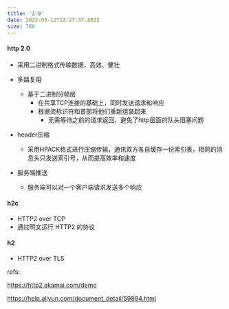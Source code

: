 ```yaml
---
title: '2.0'
date: 2022-05-12T12:27:37.882Z
size: 760
---
```

#### http 2.0

- 采用二进制格式传输数据，高效、健壮
- 多路复用
  - 基于二进制分帧层
    - 在共享TCP连接的基础上，同时发送请求和响应
    - 根据流标识符和首部将他们重新组装起来
      - 无需等待之前的请求返回，避免了http层面的队头阻塞问题
  
- header压缩
  - 采用HPACK格式进行压缩传输，通讯双方各自缓存一份索引表，相同的消息头只发送索引号，从而提高效率和速度

- 服务端推送
  - 服务端可以对一个客户端请求发送多个响应


#### h2c

- HTTP2 over TCP
- 通过明文运行 HTTP2 的协议

#### h2

- HTTP2 over TLS



refs:

https://http2.akamai.com/demo

https://help.aliyun.com/document_detail/59894.html
